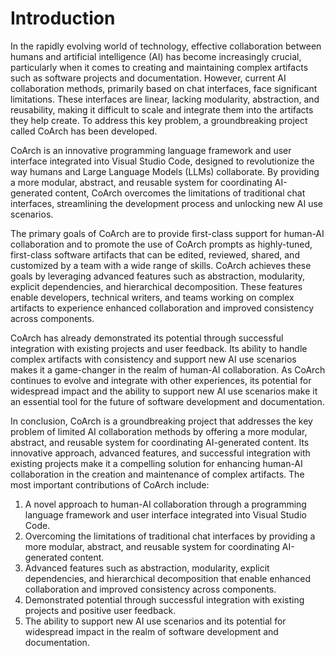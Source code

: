 # Introduction

In the rapidly evolving world of technology, effective collaboration between humans and artificial intelligence (AI) has become increasingly crucial, particularly when it comes to creating and maintaining complex artifacts such as software projects and documentation. However, current AI collaboration methods, primarily based on chat interfaces, face significant limitations. These interfaces are linear, lacking modularity, abstraction, and reusability, making it difficult to scale and integrate them into the artifacts they help create. To address this key problem, a groundbreaking project called CoArch has been developed.

CoArch is an innovative programming language framework and user interface integrated into Visual Studio Code, designed to revolutionize the way humans and Large Language Models (LLMs) collaborate. By providing a more modular, abstract, and reusable system for coordinating AI-generated content, CoArch overcomes the limitations of traditional chat interfaces, streamlining the development process and unlocking new AI use scenarios.

The primary goals of CoArch are to provide first-class support for human-AI collaboration and to promote the use of CoArch prompts as highly-tuned, first-class software artifacts that can be edited, reviewed, shared, and customized by a team with a wide range of skills. CoArch achieves these goals by leveraging advanced features such as abstraction, modularity, explicit dependencies, and hierarchical decomposition. These features enable developers, technical writers, and teams working on complex artifacts to experience enhanced collaboration and improved consistency across components.

CoArch has already demonstrated its potential through successful integration with existing projects and user feedback. Its ability to handle complex artifacts with consistency and support new AI use scenarios makes it a game-changer in the realm of human-AI collaboration. As CoArch continues to evolve and integrate with other experiences, its potential for widespread impact and the ability to support new AI use scenarios make it an essential tool for the future of software development and documentation.

In conclusion, CoArch is a groundbreaking project that addresses the key problem of limited AI collaboration methods by offering a more modular, abstract, and reusable system for coordinating AI-generated content. Its innovative approach, advanced features, and successful integration with existing projects make it a compelling solution for enhancing human-AI collaboration in the creation and maintenance of complex artifacts. The most important contributions of CoArch include:

1. A novel approach to human-AI collaboration through a programming language framework and user interface integrated into Visual Studio Code.
2. Overcoming the limitations of traditional chat interfaces by providing a more modular, abstract, and reusable system for coordinating AI-generated content.
3. Advanced features such as abstraction, modularity, explicit dependencies, and hierarchical decomposition that enable enhanced collaboration and improved consistency across components.
4. Demonstrated potential through successful integration with existing projects and positive user feedback.
5. The ability to support new AI use scenarios and its potential for widespread impact in the realm of software development and documentation.